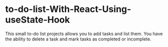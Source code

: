 # to-do-list-With-React-Using-useState-Hook
This small to-do list  projects allows you to add tasks and list them. You have the ability to delete a task and mark tasks as completed or incomplete.
